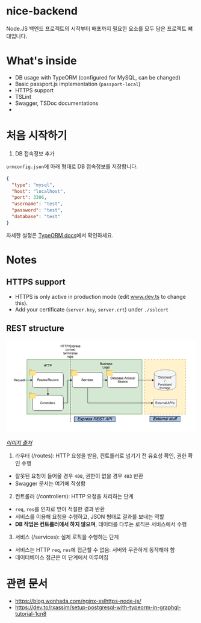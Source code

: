 # nice-backend

Node.JS 백엔드 프로젝트의 시작부터 배포까지 필요한 요소를 모두 담은 프로젝트 뼈대입니다.

# What's inside
- DB usage with TypeORM (configured for MySQL, can be changed)
- Basic passport.js implementation (`passport-local`)
- HTTPS support
- TSLint
- Swagger, TSDoc documentations
- 

# 처음 시작하기
1. DB 접속정보 추가

`ormconfig.json`에 아래 형태로 DB 접속정보를 저장합니다.
```json
{
  "type": "mysql",
  "host": "localhost",
  "port": 3306,
  "username": "test",
  "password": "test",
  "database": "test"
}
```
자세한 설정은 [TypeORM docs](https://typeorm.io/#/using-ormconfig)에서 확인하세요.

# Notes

## HTTPS support
- HTTPS is only active in production mode (edit www.dev.ts to change this).
- Add your certificate (`server.key`, `server.crt`) under `./sslcert`

## REST structure

![REST 구조](rest-structure.png)

_[이미지 출처](https://www.coreycleary.me/project-structure-for-an-express-rest-api-when-there-is-no-standard-way/)_

1. 라우터 (/routes): HTTP 요청을 받음, 컨트롤러로 넘기기 전 유효성 확인, 권한 확인 수행
- 잘못된 요청이 들어올 경우 `400`, 권한이 없을 경우 `403` 반환
- Swagger 문서는 여기에 작성함
2. 컨트롤러 (/controllers): HTTP 요청을 처리하는 단계
- `req`, `res`를 인자로 받아 적절한 결과 반환
- 서비스를 이용해 요청을 수행하고, JSON 형태로 결과를 보내는 역할
- **DB 작업은 컨트롤러에서 하지 않으며**, 데이터를 다루는 로직은 서비스에서 수행
3. 서비스 (/services): 실제 로직을 수행하는 단계
- 서비스는 HTTP `req`, `res`에 접근할 수 없음: 서버와 무관하게 동작해야 함
- 데이터베이스 접근은 이 단계에서 이루어짐

# 관련 문서
- https://blog.wonhada.com/nginx-sslhttps-node-js/
- https://dev.to/rxassim/setup-postgresql-with-typeorm-in-graphql-tutorial-1cn8